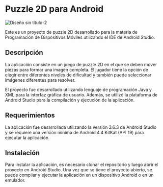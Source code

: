 # Puzzle 2D para Android

![Diseño sin título-2](https://user-images.githubusercontent.com/113204362/223595573-6be3aba8-8e7a-42fb-adc4-fc0301e3b7e1.gif)



Este es un proyecto de puzzle 2D desarrollado para la materia de Programación de Dispositivos Móviles utilizando el IDE de Android Studio.

## Descripción

La aplicación consiste en un juego de puzzle 2D en el que se deben mover piezas para formar una imagen completa. El jugador tiene la opción de elegir entre diferentes niveles de dificultad y también puede seleccionar imágenes diferentes para resolver.

El proyecto fue desarrollado utilizando lenguaje de programación Java y XML para la interfaz gráfica de usuario. Además, se utilizó la plataforma de Android Studio para la compilación y ejecución de la aplicación.

## Requerimientos

La aplicación fue desarrollada utilizando la versión 3.6.3 de Android Studio y se requiere una versión mínima de Android 4.4 KitKat (API 19) para ejecutar la aplicación.

## Instalación

Para instalar la aplicación, es necesario clonar el repositorio y luego abrir el proyecto en Android Studio. Una vez que se tiene el proyecto abierto, se puede compilar y ejecutar la aplicación en un dispositivo Android o en un emulador.

